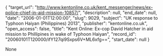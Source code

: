 {
  "target_url": "http://www.kentonline.co.uk/kent_messenger/news/ex-police-chief-in-aid-mission-10857/", 
  "description": null, 
  "end_date": null, 
  "date": "2006-01-01T12:00:00", 
  "slug": 9029, 
  "subject": "UK response to Typhoon Haiyan (Philippines) 2013", 
  "publisher": "kentonline.co.uk", 
  "open_access": false, 
  "title": "Kent Online: Ex-cop David Hatcher in aid mission to Phillipines in wake of Typhoon Haiyan", 
  "record_id": "20060101T120000/ifY127qi9Sxps6V+ML6xfg==", 
  "start_date": null
}

None